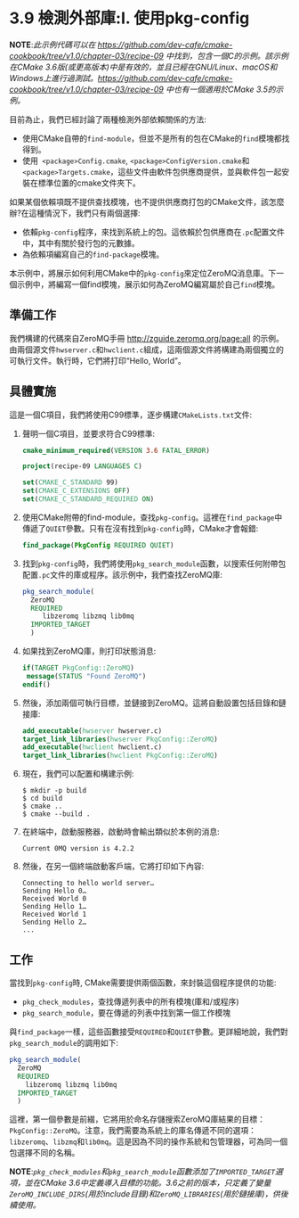 # 3.9 檢測外部庫:Ⅰ. 使用pkg-config

**NOTE**:*此示例代碼可以在 https://github.com/dev-cafe/cmake-cookbook/tree/v1.0/chapter-03/recipe-09 中找到，包含一個C的示例。該示例在CMake 3.6版(或更高版本)中是有效的，並且已經在GNU/Linux、macOS和Windows上進行過測試。https://github.com/dev-cafe/cmake-cookbook/tree/v1.0/chapter-03/recipe-09 中也有一個適用於CMake 3.5的示例。*

目前為止，我們已經討論了兩種檢測外部依賴關係的方法:

* 使用CMake自帶的`find-module`，但並不是所有的包在CMake的`find`模塊都找得到。
* 使用` <package>Config.cmake`, ` <package>ConfigVersion.cmake `和`<package>Targets.cmake`，這些文件由軟件包供應商提供，並與軟件包一起安裝在標準位置的cmake文件夾下。

如果某個依賴項既不提供查找模塊，也不提供供應商打包的CMake文件，該怎麼辦?在這種情況下，我們只有兩個選擇:

* 依賴`pkg-config`程序，來找到系統上的包。這依賴於包供應商在`.pc`配置文件中，其中有關於發行包的元數據。
* 為依賴項編寫自己的`find-package`模塊。

本示例中，將展示如何利用CMake中的`pkg-config`來定位ZeroMQ消息庫。下一個示例中，將編寫一個find模塊，展示如何為ZeroMQ編寫屬於自己`find`模塊。

## 準備工作

我們構建的代碼來自ZeroMQ手冊 http://zguide.zeromq.org/page:all 的示例。由兩個源文件`hwserver.c`和`hwclient.c`組成，這兩個源文件將構建為兩個獨立的可執行文件。執行時，它們將打印“Hello, World”。

## 具體實施

這是一個C項目，我們將使用C99標準，逐步構建`CMakeLists.txt`文件:

1. 聲明一個C項目，並要求符合C99標準:

   ```cmake
   cmake_minimum_required(VERSION 3.6 FATAL_ERROR)
   
   project(recipe-09 LANGUAGES C)
   
   set(CMAKE_C_STANDARD 99)
   set(CMAKE_C_EXTENSIONS OFF)
   set(CMAKE_C_STANDARD_REQUIRED ON)
   ```

2. 使用CMake附帶的find-module，查找`pkg-config`。這裡在`find_package`中傳遞了`QUIET`參數。只有在沒有找到`pkg-config`時，CMake才會報錯:

   ```cmake
   find_package(PkgConfig REQUIRED QUIET)
   ```

3. 找到`pkg-config`時，我們將使用`pkg_search_module`函數，以搜索任何附帶包配置`.pc`文件的庫或程序。該示例中，我們查找ZeroMQ庫:

   ```cmake
   pkg_search_module(
     ZeroMQ
     REQUIRED
     	libzeromq libzmq lib0mq
     IMPORTED_TARGET
     )
   ```

4. 如果找到ZeroMQ庫，則打印狀態消息:

   ```cmake
   if(TARGET PkgConfig::ZeroMQ)
   	message(STATUS "Found ZeroMQ")
   endif()
   ```

5. 然後，添加兩個可執行目標，並鏈接到ZeroMQ。這將自動設置包括目錄和鏈接庫:

   ```cmake
   add_executable(hwserver hwserver.c)
   target_link_libraries(hwserver PkgConfig::ZeroMQ)
   add_executable(hwclient hwclient.c)
   target_link_libraries(hwclient PkgConfig::ZeroMQ)
   ```

6. 現在，我們可以配置和構建示例:

   ```shell
   $ mkdir -p build
   $ cd build
   $ cmake ..
   $ cmake --build .
   ```

7. 在終端中，啟動服務器，啟動時會輸出類似於本例的消息:

   ```shell
   Current 0MQ version is 4.2.2
   ```

8. 然後，在另一個終端啟動客戶端，它將打印如下內容:

   ```shell
   Connecting to hello world server…
   Sending Hello 0…
   Received World 0
   Sending Hello 1…
   Received World 1
   Sending Hello 2…
   ...
   ```

## 工作

當找到`pkg-config`時, CMake需要提供兩個函數，來封裝這個程序提供的功能:

* `pkg_check_modules`，查找傳遞列表中的所有模塊(庫和/或程序)
* `pkg_search_module`，要在傳遞的列表中找到第一個工作模塊

與`find_package`一樣，這些函數接受`REQUIRED`和`QUIET`參數。更詳細地說，我們對`pkg_search_module`的調用如下:

```cmake
pkg_search_module(
  ZeroMQ
  REQUIRED
  	libzeromq libzmq lib0mq
  IMPORTED_TARGET
  )
```

這裡，第一個參數是前綴，它將用於命名存儲搜索ZeroMQ庫結果的目標：`PkgConfig::ZeroMQ`。注意，我們需要為系統上的庫名傳遞不同的選項：`libzeromq`、`libzmq`和`lib0mq`。這是因為不同的操作系統和包管理器，可為同一個包選擇不同的名稱。

**NOTE**:*`pkg_check_modules`和`pkg_search_module`函數添加了`IMPORTED_TARGET`選項，並在CMake 3.6中定義導入目標的功能。3.6之前的版本，只定義了變量`ZeroMQ_INCLUDE_DIRS`(用於include目錄)和`ZeroMQ_LIBRARIES`(用於鏈接庫)，供後續使用。*

